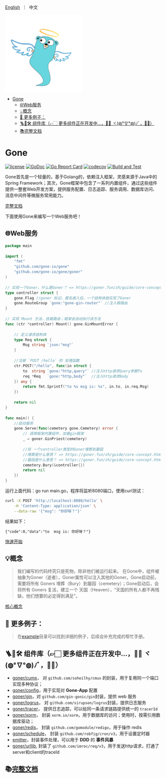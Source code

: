<p align="left">
    <a href="README.md">English</a>&nbsp ｜&nbsp 中文
</p>
<img src="docs/assert/logo.png" width = "250" alt="logo" align=center />

- [Gone](#gone)
	- [🌐Web服务](#web服务)
	- [💡概念](#概念)
	- [🌰 更多例子：](#-更多例子)
	- [🪜🧰🛠️ 组件库（👉🏻 更多组件正在开发中...，💪🏻 ヾ(◍°∇°◍)ﾉﾞ，🖖🏻）](#️-组件库-更多组件正在开发中-ヾﾉﾞ)
	- [📚完整文档](#完整文档)


# Gone

[![license](https://img.shields.io/badge/license-GPL%20V3-blue)](LICENSE)
[![GoDoc](https://pkg.go.dev/badge/github.com/gone-io/gone.jsonvalue?utm_source=godoc)](http://godoc.org/github.com/gone-io/gone)
[![Go Report Card](https://goreportcard.com/badge/github.com/gone-io/gone)](https://goreportcard.com/report/github.com/gone-io/gone)
[![codecov](https://codecov.io/gh/gone-io/gone/graph/badge.svg?token=H3CROTTDZ1)](https://codecov.io/gh/gone-io/gone)
[![Build and Test](https://github.com/go-kod/kod/actions/workflows/go.yml/badge.svg)](https://github.com/go-kod/kod/actions/workflows/go.yml)

Gone首先是一个轻量的，基于Golang的，依赖注入框架，灵感来源于Java中的Spring Framework；其次，Gone框架中包含了一系列内置组件，通过这些组件提供一整套Web开发方案，提供服务配置、日志追踪、服务调用、数据库访问、消息中间件等微服务常用能力。

[完整文档](https://goner.fun/zh/)

下面使用Gone来编写一个Web服务吧！

## 🌐Web服务
```go
package main

import (
	"fmt"
	"github.com/gone-io/gone"
	"github.com/gone-io/gone/goner"
)

// 实现一个Goner，什么是Goner？ => https://goner.fun/zh/guide/core-concept.html#goner-%E9%80%9D%E8%80%85
type controller struct {
	gone.Flag //goner 标记，匿名嵌入后，一个结构体就实现了Goner
	gone.RouteGroup `gone:"gone-gin-router"` //注入根路由
}

// 实现 Mount 方法，挂载路由；框架会自动执行该方法
func (ctr *controller) Mount() gone.GinMountError {

	// 定义请求结构体
	type Req struct {
		Msg string `json:"msg"`
	}

	//注册 `POST /hello` 的 处理函数
	ctr.POST("/hello", func(in struct {
		to  string `gone:"http,query"` //注入http请求Query参数To
		req *Req   `gone:"http,body"`  //注入http请求Body
	}) any {
		return fmt.Sprintf("to %s msg is: %s", in.to, in.req.Msg)
	})

	return nil
}

func main() {
	//启动服务
	gone.Serve(func(cemetery gone.Cemetery) error {
		// 调用框架内置组件，加载gin框架
		_ = goner.GinPriest(cemetery)

		//将 一个controller类型的Goner埋葬到墓园
		//埋葬是什么意思？ => https://goner.fun/zh/guide/core-concept.html#bury-%E5%9F%8B%E8%91%AC
		//墓园是什么意思？ => https://goner.fun/zh/guide/core-concept.html#cemetery-%E5%A2%93%E5%9B%AD
		cemetery.Bury(&controller{})
		return nil
	})
}
```

运行上面代码：go run main.go，程序将监听8080端口，使用curl测试：
```bash
curl -X POST 'http://localhost:8080/hello' \
    -H 'Content-Type: application/json' \
	--data-raw '{"msg": "你好呀？"}'
```

结果如下：
```
{"code":0,"data":"to  msg is: 你好呀？"}
```
[快速开始](https://goner.fun/zh/quick-start/)


## 💡概念
> 我们编写的代码终究只是死物，除非他们被运行起来。
在Gone中，组件被抽象为Goner（逝者），Goner属性可以注入其他的Goner。Gone启动前，需要将所有 Goners 埋葬（Bury）到墓园（cemetery）；Gone启动后，会将所有 Goners 复活，建立一个 天国（Heaven），“天国的所有人都不再残缺，他们想要的必定得到满足”。

[核心概念](https://goner.fun/zh/guide/core-concept.html)

## 🌰 更多例子：

> 在[example](example)目录可以找到详细的例子，后续会补充完成的帮忙手册。

## 🪜🧰🛠️ 组件库（👉🏻 更多组件正在开发中...，💪🏻 ヾ(◍°∇°◍)ﾉﾞ，🖖🏻）
- [goner/cumx](goner/cmux)，
  对 `github.com/soheilhy/cmux` 的封装，用于复用同一个端口实现多种协议；
- [goner/config](goner/config)，用于实现对 **Gone-App** 配置
- [goner/gin](goner/gin)，对 `github.com/gin-gonic/gin`封装，提供 web 服务
- [goner/logrus](goner/logrus)，
  对 `github.com/sirupsen/logrus`封装，提供日志服务
- [goner/tracer](goner/tracer)，
  提供日志追踪，可以给同一条请求链路提供统一的 `tracerId`
- [goner/xorm](goner/xorm)，
  封装 `xorm.io/xorm`，用于数据库的访问；使用时，按需引用数据库驱动；
- [goner/redis](goner/redis)，
  封装 `github.com/gomodule/redigo`，用于操作 redis
- [goner/schedule](goner/schedule)，
  封装 `github.com/robfig/cron/v3`，用于设置定时器
- [emitter](https://github.com/gone-io/emitter)，封装事件处理，可以用于 **DDD** 的 **事件风暴**
- [goner/urllib](goner/urllib),
  封装了 `github.com/imroc/req/v3`，用于发送http请求，打通了server和client的traceId

## 📚[完整文档](https://goner.fun/zh/)
